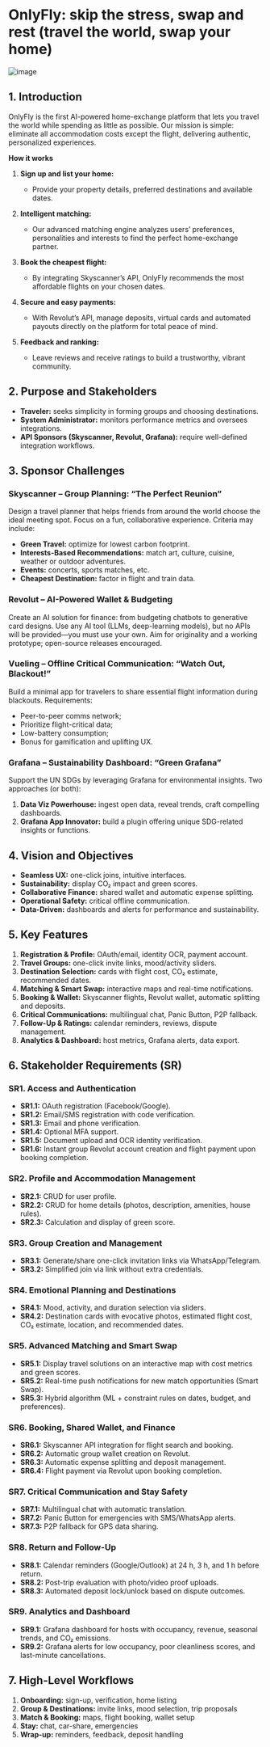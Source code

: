 # OnlyFly: skip the stress, swap and rest (travel the world, swap your home)
![image](https://github.com/user-attachments/assets/a2e18109-29f6-4d90-bcfb-d198da6c9f86)

## 1. Introduction

OnlyFly is the first AI-powered home-exchange platform that lets you travel the world while spending as little as possible. Our mission is simple: eliminate all accommodation costs except the flight, delivering authentic, personalized experiences.

**How it works**

1. **Sign up and list your home:**

   * Provide your property details, preferred destinations and available dates.
2. **Intelligent matching:**

   * Our advanced matching engine analyzes users’ preferences, personalities and interests to find the perfect home-exchange partner.
3. **Book the cheapest flight:**

   * By integrating Skyscanner’s API, OnlyFly recommends the most affordable flights on your chosen dates.
4. **Secure and easy payments:**

   * With Revolut’s API, manage deposits, virtual cards and automated payouts directly on the platform for total peace of mind.
5. **Feedback and ranking:**

   * Leave reviews and receive ratings to build a trustworthy, vibrant community.

## 2. Purpose and Stakeholders

* **Traveler:** seeks simplicity in forming groups and choosing destinations.
* **System Administrator:** monitors performance metrics and oversees integrations.
* **API Sponsors (Skyscanner, Revolut, Grafana):** require well-defined integration workflows.

## 3. Sponsor Challenges

### Skyscanner – Group Planning: “The Perfect Reunion”

Design a travel planner that helps friends from around the world choose the ideal meeting spot. Focus on a fun, collaborative experience. Criteria may include:

* **Green Travel:** optimize for lowest carbon footprint.
* **Interests-Based Recommendations:** match art, culture, cuisine, weather or outdoor adventures.
* **Events:** concerts, sports matches, etc.
* **Cheapest Destination:** factor in flight and train data.

### Revolut – AI-Powered Wallet & Budgeting

Create an AI solution for finance: from budgeting chatbots to generative card designs. Use any AI tool (LLMs, deep-learning models), but no APIs will be provided—you must use your own. Aim for originality and a working prototype; open-source releases encouraged.

### Vueling – Offline Critical Communication: “Watch Out, Blackout!”

Build a minimal app for travelers to share essential flight information during blackouts. Requirements:

* Peer-to-peer comms network;
* Prioritize flight-critical data;
* Low-battery consumption;
* Bonus for gamification and uplifting UX.

### Grafana – Sustainability Dashboard: “Green Grafana”

Support the UN SDGs by leveraging Grafana for environmental insights. Two approaches (or both):

1. **Data Viz Powerhouse:** ingest open data, reveal trends, craft compelling dashboards.
2. **Grafana App Innovator:** build a plugin offering unique SDG-related insights or functions.

## 4. Vision and Objectives

* **Seamless UX:** one-click joins, intuitive interfaces.
* **Sustainability:** display CO₂ impact and green scores.
* **Collaborative Finance:** shared wallet and automatic expense splitting.
* **Operational Safety:** critical offline communication.
* **Data-Driven:** dashboards and alerts for performance and sustainability.

## 5. Key Features

1. **Registration & Profile:** OAuth/email, identity OCR, payment account.
2. **Travel Groups:** one-click invite links, mood/activity sliders.
3. **Destination Selection:** cards with flight cost, CO₂ estimate, recommended dates.
4. **Matching & Smart Swap:** interactive maps and real-time notifications.
5. **Booking & Wallet:** Skyscanner flights, Revolut wallet, automatic splitting and deposits.
6. **Critical Communications:** multilingual chat, Panic Button, P2P fallback.
7. **Follow-Up & Ratings:** calendar reminders, reviews, dispute management.
8. **Analytics & Dashboard:** host metrics, Grafana alerts, data export.

## 6. Stakeholder Requirements (SR)

### **SR1. Access and Authentication**  
- **SR1.1:** OAuth registration (Facebook/Google).  
- **SR1.2:** Email/SMS registration with code verification.  
- **SR1.3:** Email and phone verification.  
- **SR1.4:** Optional MFA support.  
- **SR1.5:** Document upload and OCR identity verification.  
- **SR1.6:** Instant group Revolut account creation and flight payment upon booking completion.

### **SR2. Profile and Accommodation Management**  
- **SR2.1:** CRUD for user profile.  
- **SR2.2:** CRUD for home details (photos, description, amenities, house rules).  
- **SR2.3:** Calculation and display of green score.

### **SR3. Group Creation and Management**  
- **SR3.1:** Generate/share one-click invitation links via WhatsApp/Telegram.  
- **SR3.2:** Simplified join via link without extra credentials.

### **SR4. Emotional Planning and Destinations**  
- **SR4.1:** Mood, activity, and duration selection via sliders.  
- **SR4.2:** Destination cards with evocative photos, estimated flight cost, CO₂ estimate, location, and recommended dates.

### **SR5. Advanced Matching and Smart Swap**  
- **SR5.1:** Display travel solutions on an interactive map with cost metrics and green scores.  
- **SR5.2:** Real-time push notifications for new match opportunities (Smart Swap).  
- **SR5.3:** Hybrid algorithm (ML + constraint rules on dates, budget, and preferences).

### **SR6. Booking, Shared Wallet, and Finance**  
- **SR6.1:** Skyscanner API integration for flight search and booking.  
- **SR6.2:** Automatic group wallet creation on Revolut.  
- **SR6.3:** Automatic expense splitting and deposit management.  
- **SR6.4:** Flight payment via Revolut upon booking completion.

### **SR7. Critical Communication and Stay Safety**  
- **SR7.1:** Multilingual chat with automatic translation.  
- **SR7.2:** Panic Button for emergencies with SMS/WhatsApp alerts.  
- **SR7.3:** P2P fallback for GPS data sharing.

### **SR8. Return and Follow-Up**  
- **SR8.1:** Calendar reminders (Google/Outlook) at 24 h, 3 h, and 1 h before return.  
- **SR8.2:** Post-trip evaluation with photo/video proof uploads.  
- **SR8.3:** Automated deposit lock/unlock based on dispute outcomes.

### **SR9. Analytics and Dashboard**  
- **SR9.1:** Grafana dashboard for hosts with occupancy, revenue, seasonal trends, and CO₂ emissions.  
- **SR9.2:** Grafana alerts for low occupancy, poor cleanliness scores, and last-minute cancellations.


## 7. High-Level Workflows

1. **Onboarding:** sign-up, verification, home listing
2. **Group & Destinations:** invite links, mood selection, trip proposals
3. **Match & Booking:** maps, flight booking, wallet setup
4. **Stay:** chat, car-share, emergencies
5. **Wrap-up:** reminders, feedback, deposit handling
